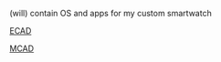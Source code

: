 (will) contain OS and apps for my custom smartwatch

[ECAD](https://github.com/dezash123/watch-pcb)

[MCAD](https://cad.onshape.com/documents/7a2f9e69e051d257ea5e1b33/)
